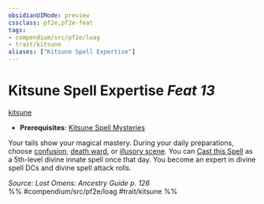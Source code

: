 ```yaml
---
obsidianUIMode: preview
cssclass: pf2e,pf2e-feat
tags:
- compendium/src/pf2e/loag
- trait/kitsune
aliases: ["Kitsune Spell Expertise"]
---
```

# Kitsune Spell Expertise  *Feat 13*  
[kitsune](../../Rules/traits/kitsune-loag.md)  

- **Prerequisites**: [Kitsune Spell Mysteries](kitsune-spell-mysteries-loag.md)

Your tails show your magical mastery. During your daily preparations, choose [confusion](../spells/confusion.md), [death ward](../spells/death-ward.md), or [illusory scene](../spells/illusory-scene.md). You can [Cast this Spell](../../Rules/actions/cast-a-spell.md) as a 5th-level divine innate spell once that day. You become an expert in divine spell DCs and divine spell attack rolls.

*Source: Lost Omens: Ancestry Guide p. 126*  
%% #compendium/src/pf2e/loag #trait/kitsune %%